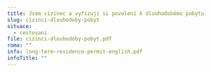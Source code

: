 ```yaml
---
title: Jsem cizinec a vyřizuji si povolení k dlouhodobému pobytu
slug: cizinci-dlouhodoby-pobyt
situace:
  - cestovani
file: cizinci-dlouhodoby-pobyt.pdf
roma: ""
info: long-term-residence-permit-english.pdf
infoTitle: ""
---
```

